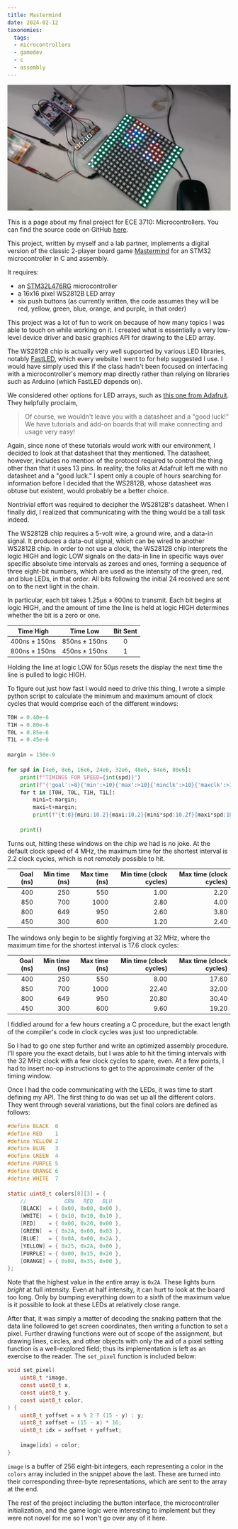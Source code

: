 ```yaml
---
title: Mastermind
date: 2024-02-12
taxonomies:
  tags:
  - microcontrollers
  - gamedev
  - c
  - assembly
---
```


![A completed game of Mastermind](/images/projects/microcontroller-success.jpg)

This is a page about
my final project for ECE 3710: Microcontrollers.
You can find the source code
on GitHub [here](https://github.com/CodeTriangle/ece3710-final).

This project,
written by myself and a lab partner,
implements a digital version
of the classic 2-player board game
[Mastermind](https://en.wikipedia.org/wiki/Mastermind_(board_game))
for an STM32 microcontroller
in C and assembly.

It requires:
* an [STM32L476RG](https://www.st.com/en/microcontrollers-microprocessors/stm32l476rg.html) microcontroller
* a 16x16 pixel WS2812B LED array
* six push buttons
  (as currently written,
  the code assumes they will be
  red, yellow, green, blue, orange, and purple,
  in that order)

This project was a lot of fun to work on
because of how many topics
I was able to touch on
while working on it.
I created what is essentially
a very low-level device driver
and basic graphics API
for drawing to the LED array.

The WS2812B chip is actually very well supported
by various LED libraries,
notably [FastLED](https://fastled.io/),
which every website I went to for help
suggested I use.
I would have simply used this
if the class hadn't been focused
on interfacing with
a microcontroller's memory map directly
rather than relying on libraries
such as Arduino
(which FastLED depends on).

We considered other options
for LED arrays,
such as [this one from Adafruit](https://www.adafruit.com/product/607).
They helpfully proclaim,
> Of course, we wouldn't leave you
> with a datasheet and a "good luck!"
> We have tutorials and add-on boards
> that will make connecting and usage very easy!

Again, since none of these tutorials
would work with our environment,
I decided to look at that datasheet
that they mentioned.
The datasheet, however,
includes no mention
of the protocol
required to control the thing
other than that it uses 13 pins.
In reality, the folks at Adafruit
left me with no datasheet and a "good luck."
I spent only a couple of hours
searching for information
before I decided that the WS2812B,
whose datasheet was obtuse but existent,
would probably be a better choice.

Nontrivial effort was required
to decipher the WS2812B's datasheet.
When I finally did,
I realized that communicating with the thing
would be a tall task indeed.

The WS2812B chip requires
a 5-volt wire,
a ground wire,
and a data-in signal.
It produces a data-out signal,
which can be wired to another WS2812B chip.
In order to not use a clock,
the WS2812B chip interprets the logic HIGH
and logic LOW signals
on the data-in line
in specific ways
over specific absolute time intervals
as zeroes and ones,
forming a sequence of three eight-bit numbers,
which are used as the intensity
of the green, red, and blue LEDs,
in that order.
All bits following the initial 24 received
are sent on to the next light in the chain.

In particular,
each bit takes 1.25&mu;s &pm; 600ns
to transmit.
Each bit begins
at logic HIGH,
and the amount of time
the line is held
at logic HIGH
determines whether the bit
is a zero or one.

| Time High | Time Low | Bit Sent |
|:---:|:---:|:---:|
|400ns &pm; 150ns | 850ns &pm; 150ns | 0
|800ns &pm; 150ns | 450ns &pm; 150ns | 1

Holding the line at logic LOW for 50&mu;s
resets the display
the next time the line is pulled to logic HIGH.

To figure out just how fast
I would need to drive this thing,
I wrote a simple python script
to calculate the minimum
and maximum amount
of clock cycles
that would comprise
each of the different windows:

```python
T0H = 0.40e-6
T1H = 0.80e-6
T0L = 0.85e-6
T1L = 0.45e-6

margin = 150e-9

for spd in [4e6, 8e6, 16e6, 24e6, 32e6, 48e6, 64e6, 80e6]:
    print(f"TIMINGS FOR SPEED={int(spd)}")
    print(f"{'goal':>8}{'min':>10}{'max':>10}{'minclk':>10}{'maxclk':>10}")
    for t in [T0H, T0L, T1H, T1L]:
        mini=t-margin;
        maxi=t+margin;
        print(f"{t:8}{mini:10.2}{maxi:10.2}{mini*spd:10.2f}{maxi*spd:10.2f}")

    print()
```

Turns out, hitting these windows
on the chip we had
is no joke.
At the default clock speed of 4 MHz,
the maximum time for the shortest interval
is 2.2 clock cycles,
which is not remotely possible to hit.

| Goal (ns) | Min time (ns) | Max time (ns) | Min time (clock cycles) | Max time (clock cycles) |
|---:|---:|---:|---:|---:|
| 400 |  250 |  550 |  1.00 |  2.20 |
| 850 |  700 | 1000 |  2.80 |  4.00 |
| 800 |  649 |  950 |  2.60 |  3.80 |
| 450 |  300 |  600 |  1.20 |  2.40 |

The windows only begin to be slightly forgiving at 32 MHz,
where the maximum time for the shortest interval
is 17.6 clock cycles:

| Goal (ns) | Min time (ns) | Max time (ns) | Min time (clock cycles) | Max time (clock cycles) |
|---:|---:|---:|---:|---:|
| 400 |  250 |  550 |  8.00 | 17.60 |
| 850 |  700 | 1000 | 22.40 | 32.00 |
| 800 |  649 |  950 | 20.80 | 30.40 |
| 450 |  300 |  600 |  9.60 | 19.20 |

I fiddled around for a few hours
creating a C procedure,
but the exact length
of the compiler's code
in clock cycles
was just too unpredictable.

So I had to go one step further
and write an optimized assembly procedure.
I'll spare you the exact details,
but I was able to hit the timing intervals
with the 32 MHz clock
with a few clock cycles to spare, even.
At a few points,
I had to insert no-op instructions
to get to the approximate center
of the timing window.

Once I had the code
communicating with the LEDs,
it was time to start defining my API.
The first thing to do
was set up all the different colors.
They went through several variations,
but the final colors are defined as follows:

```c
#define BLACK  0
#define RED    1
#define YELLOW 2
#define BLUE   3
#define GREEN  4
#define PURPLE 5
#define ORANGE 6
#define WHITE  7

static uint8_t colors[8][3] = {
    //            GRN   RED   BLU
    [BLACK]  = { 0x00, 0x00, 0x00 },
    [WHITE]  = { 0x10, 0x10, 0x10 },
    [RED]    = { 0x00, 0x20, 0x00 },
    [GREEN]  = { 0x2A, 0x00, 0x03 },
    [BLUE]   = { 0x0A, 0x00, 0x2A },
    [YELLOW] = { 0x25, 0x2A, 0x00 },
    [PURPLE] = { 0x00, 0x15, 0x20 },
    [ORANGE] = { 0x08, 0x35, 0x00 },
};
```

Note that the highest value
in the entire array
is `0x2A`.
These lights burn *bright* at full intensity.
Even at half intensity,
it can hurt to look at the board too long.
Only by bumping everything down
to a sixth of the maximum value
is it possible to look at these LEDs
at relatively close range.

After that,
it was simply a matter
of decoding the snaking pattern
that the data line followed
to get screen coordinates,
then writing a function to set a pixel.
Further drawing functions
were out of scope of the assignment,
but drawing lines,
circles,
and other objects
with only the aid of a pixel setting function
is a well-explored field;
thus its implementation
is left as an exercise
to the reader.
The `set_pixel` function
is included below:

```c
void set_pixel(
    uint8_t *image,
    const uint8_t x,
    const uint8_t y,
    const uint8_t color,
) {
    uint8_t yoffset = x % 2 ? (15 - y) : y;
    uint8_t xoffset = (15 - x) * 16;
    uint8_t idx = xoffset + yoffset;

    image[idx] = color;
}
```

`image` is a buffer of 256 eight-bit integers,
each representing a color in the `colors` array
included in the snippet above the last.
These are turned into
their corresponding three-byte representations,
which are sent to the array at the end.

The rest of the project including
the button interface,
the microcontroller initialization,
and the game logic
were interesting to implement
but they were not novel for me
so I won't go over any of it here.
